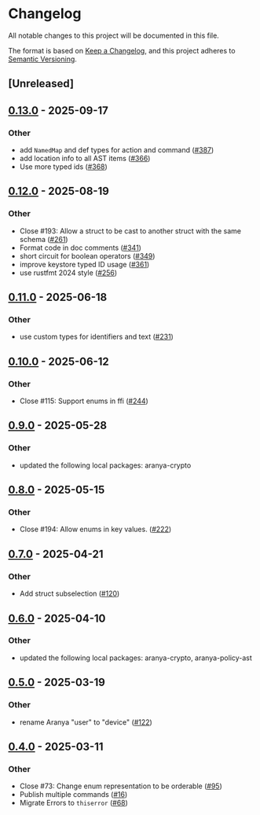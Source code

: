 # Changelog

All notable changes to this project will be documented in this file.

The format is based on [Keep a Changelog](https://keepachangelog.com/en/1.0.0/),
and this project adheres to [Semantic Versioning](https://semver.org/spec/v2.0.0.html).

## [Unreleased]

## [0.13.0](https://github.com/aranya-project/aranya-core/compare/aranya-policy-module-v0.12.0...aranya-policy-module-v0.13.0) - 2025-09-17

### Other

- add `NamedMap` and def types for action and command ([#387](https://github.com/aranya-project/aranya-core/pull/387))
- add location info to all AST items ([#366](https://github.com/aranya-project/aranya-core/pull/366))
- Use more typed ids ([#368](https://github.com/aranya-project/aranya-core/pull/368))

## [0.12.0](https://github.com/aranya-project/aranya-core/compare/aranya-policy-module-v0.11.0...aranya-policy-module-v0.12.0) - 2025-08-19

### Other

- Close #193: Allow a struct to be cast to another struct with the same schema ([#261](https://github.com/aranya-project/aranya-core/pull/261))
- Format code in doc comments ([#341](https://github.com/aranya-project/aranya-core/pull/341))
- short circuit for boolean operators ([#349](https://github.com/aranya-project/aranya-core/pull/349))
- improve keystore typed ID usage ([#361](https://github.com/aranya-project/aranya-core/pull/361))
- use rustfmt 2024 style ([#256](https://github.com/aranya-project/aranya-core/pull/256))

## [0.11.0](https://github.com/aranya-project/aranya-core/compare/aranya-policy-module-v0.10.0...aranya-policy-module-v0.11.0) - 2025-06-18

### Other

- use custom types for identifiers and text ([#231](https://github.com/aranya-project/aranya-core/pull/231))

## [0.10.0](https://github.com/aranya-project/aranya-core/compare/aranya-policy-module-v0.9.0...aranya-policy-module-v0.10.0) - 2025-06-12

### Other

- Close #115: Support enums in ffi ([#244](https://github.com/aranya-project/aranya-core/pull/244))

## [0.9.0](https://github.com/aranya-project/aranya-core/compare/aranya-policy-module-v0.8.0...aranya-policy-module-v0.9.0) - 2025-05-28

### Other

- updated the following local packages: aranya-crypto

## [0.8.0](https://github.com/aranya-project/aranya-core/compare/aranya-policy-module-v0.7.0...aranya-policy-module-v0.8.0) - 2025-05-15

### Other

- Close #194: Allow enums in key values. ([#222](https://github.com/aranya-project/aranya-core/pull/222))

## [0.7.0](https://github.com/aranya-project/aranya-core/compare/aranya-policy-module-v0.6.0...aranya-policy-module-v0.7.0) - 2025-04-21

### Other

- Add struct subselection ([#120](https://github.com/aranya-project/aranya-core/pull/120))

## [0.6.0](https://github.com/aranya-project/aranya-core/compare/aranya-policy-module-v0.5.0...aranya-policy-module-v0.6.0) - 2025-04-10

### Other

- updated the following local packages: aranya-crypto, aranya-policy-ast

## [0.5.0](https://github.com/aranya-project/aranya-core/compare/aranya-policy-module-v0.4.0...aranya-policy-module-v0.5.0) - 2025-03-19

### Other

- rename Aranya "user" to "device" ([#122](https://github.com/aranya-project/aranya-core/pull/122))

## [0.4.0](https://github.com/aranya-project/aranya-core/compare/aranya-policy-module-v0.3.0...aranya-policy-module-v0.4.0) - 2025-03-11

### Other

- Close #73: Change enum representation to be orderable ([#95](https://github.com/aranya-project/aranya-core/pull/95))
- Publish multiple commands ([#16](https://github.com/aranya-project/aranya-core/pull/16))
- Migrate Errors to `thiserror` ([#68](https://github.com/aranya-project/aranya-core/pull/68))
